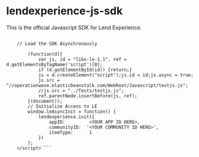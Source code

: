 lendexperience-js-sdk
=====================

This is the official Javascript SDK for Lend Experience.

````<script type="text/javascript">

  	// Load the SDK Asynchronously
  	
		(function(d){
			var js, id = "libs-le-1.1", ref = d.getElementsByTagName('script')[0];
			if (d.getElementById(id)) {return;}
			js = d.createElement("script");js.id = id;js.async = true;
		    js.src = "//operationwave.elasticbeanstalk.com/WebRoot/Javascript/testjs.js";
			//js.src = "../Tests/testjs.js";
		    ref.parentNode.insertBefore(js, ref);
		}(document));
		// Initialize Access to LE
		window.leAsyncInit = function() {
			lendexperience.init({
				appID:         <YOUR APP ID HERE>,
				communityID:  '<YOUR COMMUNITY ID HERE>',
				itemType:      1
			})
		};
	</script>````
